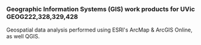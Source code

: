 ### Geographic Information Systems (GIS) work products for UVic GEOG222,328,329,428

Geospatial data analysis performed using ESRI's ArcMap & ArcGIS Online, as well QGIS.
